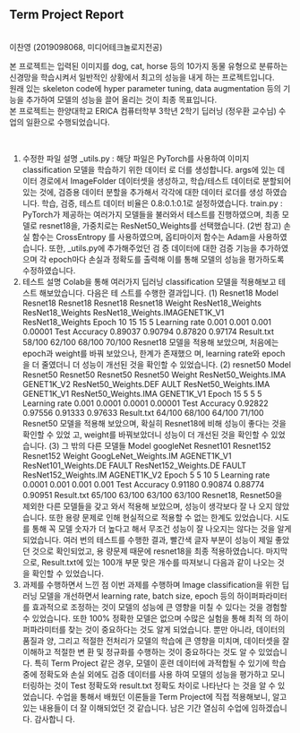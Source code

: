 ## Term Project Report
<br>
이찬영 (2019098068, 미디어테크놀로지전공)

본 프로젝트는 입력된 이미지를 dog, cat, horse 등의 10가지 동물 유형으로 분류하는 신경망을 학습시켜서 일반적인 상황에서 최고의 성능을 내게 하는 프로젝트입니다. 
<br>
원래 있는 skeleton code에 hyper parameter tuning, data augmentation 등의 기능을 추가하여 모델의 성능을 끌어 올리는 것이 최종 목표입니다. 
<br>
본 프로젝트는 한양대학교 ERICA 컴퓨터학부 3학년 2학기 딥러닝 (정우환 교수님) 수업의 일환으로 수행되었습니다.

<br>

1. 수정한 파일 설명
_utils.py : 해당 파일은 PyTorch를 사용하여 이미지 classification 모델을 학습하기 위한 데이터 로
더를 생성합니다. args에 있는 데이터 경로에서 ImageFolder 데이터셋을 생성하고, 학습/테스트
데이터로 분할되어 있는 것에, 검증용 데이터 분할을 추가해서 각각에 대한 데이터 로더를 생성
하였습니다. 학습, 검증, 테스트 데이터 비율은 0.8:0.1:0.1로 설정하였습니다.
train.py : PyTorch가 제공하는 여러가지 모델들을 불러와서 테스트를 진행하였으며, 최종 모델로
resnet18을, 가중치로는 ResNet50_Weights를 선택했습니다. (2번 참고) 손실 함수는 CrossEntropy
를 사용하였으며, 옵티마이저 함수는 Adam을 사용하였습니다. 또한, _utils.py에 추가해주었던 검
증 데이터에 대한 검증 기능을 추가하였으며 각 epoch마다 손실과 정확도를 출력해 이를 통해
모델의 성능을 평가하도록 수정하였습니다.
2. 테스트 설명
Colab을 통해 여러가지 딥러닝 classification 모델을 적용해보고 테스트 해보았습니다. 다음은 테
스트를 수행한 결과입니다.
(1) Resnet18
Model Resnet18 Resnet18 Resnet18 Resnet18
Weight ResNet18_Weights ResNet18_Weights ResNet18_Weights.IMAGENET1K_V1 ResNet18_Weights
Epoch 10 15 15 5
Learning rate 0.001 0.001 0.001 0.00001
Test Accuracy 0.89037 0.90794 0.87820 0.97174
Result.txt 58/100 62/100 68/100 70/100
Resnet18 모델을 적용해 보았으며, 처음에는 epoch과 weight를 바꿔 보았으나, 한계가 존재했으
며, learning rate와 epoch을 더 줄였더니 더 성능이 개선된 것을 확인할 수 있었습니다.
(2) resnet50
Model Resnet50 Resnet50 Resnet50 Resnet50
Weight
ResNet50_Weights.IMA
GENET1K_V2
ResNet50_Weights.DEF
AULT
ResNet50_Weights.IMA
GENET1K_V1
ResNet50_Weights.IMA
GENET1K_V1
Epoch 15 5 5 5
Learning rate 0.001 0.0001 0.0001 0.00001
Test Accuracy 0.92822 0.97556 0.91333 0.97633
Result.txt 64/100 68/100 64/100 71/100
Resnet50 모델을 적용해 보았으며, 확실히 Resnet18에 비해 성능이 좋다는 것을 확인할 수 있었
고, weight를 바꿔보았더니 성능이 더 개선된 것을 확인할 수 있었습니다.
(3) 그 밖의 다른 모델들
Model googleNet Resnet101 Resnet152 Resnet152
Weight
GoogLeNet_Weights.IM
AGENET1K_V1
ResNet101_Weights.DE
FAULT
ResNet152_Weights.DE
FAULT
ResNet152_Weights.IM
AGENET1K_V2
Epoch 5 5 10 5
Learning rate 0.0001 0.001 0.001 0.001
Test Accuracy 0.91180 0.90874 0.88774 0.90951
Result.txt 65/100 63/100 63/100 63/100
Resnet18, Resnet50을 제외한 다른 모델들을 갖고 와서 적용해 보았으며, 성능이 생각보다 잘 나
오지 않았습니다. 또한 용량 문제로 인해 현실적으로 적용할 수 없는 한계도 있었습니다. 시도를
통해 꼭 모델 숫자가 더 높다고 해서 무조건 성능이 잘 나오지는 않다는 것을 알게 되었습니다.
여러 번의 테스트를 수행한 결과, 빨간색 글자 부분이 성능이 제일 좋았던 것으로 확인되었고, 용
량문제 때문에 resnet18을 최종 적용하였습니다. 마지막으로, Result.txt에 있는 100개 부문 맞은
개수를 따져보니 다음과 같이 나오는 것을 확인할 수 있었습니다.
3. 과제를 수행하면서 느낀 점
이번 과제를 수행하며 Image classification을 위한 딥러닝 모델을 개선하면서 learning rate, batch 
size, epoch 등의 하이퍼파라미터를 효과적으로 조정하는 것이 모델의 성능에 큰 영향을 미칠 수
있다는 것을 경험할 수 있었습니다. 또한 100% 정확한 모델은 없으며 수많은 실험을 통해 최적
의 하이퍼파라미터를 찾는 것이 중요하다는 것도 알게 되었습니다. 뿐만 아니라, 데이터의 품질과
양, 그리고 적절한 전처리가 모델의 학습에 큰 영향을 미치며, 데이터셋을 잘 이해하고 적절한 변
환 및 정규화를 수행하는 것이 중요하다는 것도 알 수 있었습니다. 특히 Term Project 같은 경우,
모델이 훈련 데이터에 과적합될 수 있기에 학습 중에 정확도와 손실 외에도 검증 데이터를 사용
하여 모델의 성능을 평가하고 모니터링하는 것이 Test 정확도와 result.txt 정확도 차이로 나타난다
는 것을 알 수 있었습니다. 수업을 통해서 배웠던 이론들을 Term Project에 직접 적용해보니, 알고
있는 내용들이 더 잘 이해되었던 것 같습니다. 남은 기간 열심히 수업에 임하겠습니다. 감사합니
다.
